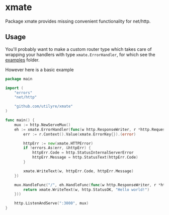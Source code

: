 # xmate

Package xmate provides missing convenient functionality for net/http.

## Usage

You'll probably want to make a custom router type which takes care of wrapping
your handlers with type `xmate.ErrorHandler`, for which see the
[examples][examples] folder.

However here is a basic example

```go
package main

import (
	"errors"
	"net/http"

	"github.com/utilyre/xmate"
)

func main() {
	mux := http.NewServeMux()
	eh := xmate.ErrorHandler(func(w http.ResponseWriter, r *http.Request) {
		err := r.Context().Value(xmate.ErrorKey{}).(error)

		httpErr := new(xmate.HTTPError)
		if !errors.As(err, &httpErr) {
			httpErr.Code = http.StatusInternalServerError
			httpErr.Message = http.StatusText(httpErr.Code)
		}

		xmate.WriteText(w, httpErr.Code, httpErr.Message)
	})

	mux.HandleFunc("/", eh.HandleFunc(func(w http.ResponseWriter, r *http.Request) error {
		return xmate.WriteText(w, http.StatusOK, "Hello world!")
	}))

	http.ListenAndServe(":3000", mux)
}
```

[examples]: https://github.com/utilyre/xmate/tree/main/examples
